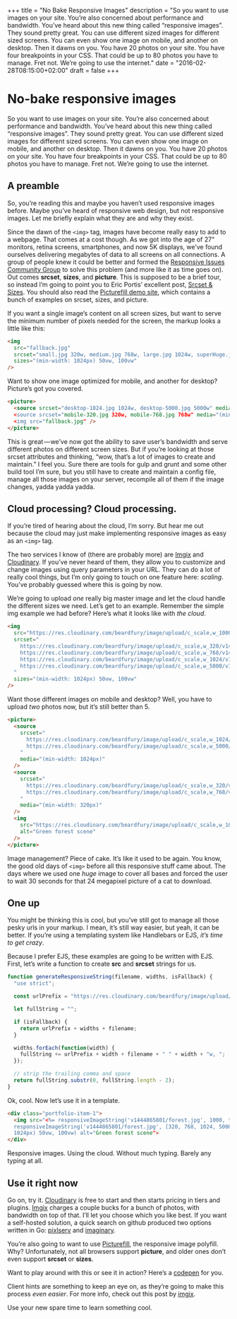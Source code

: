 +++
title = "No Bake Responsive Images"
description = "So you want to use images on your site. You’re also concerned about performance and bandwidth. You’ve heard about this new thing called “responsive images”. They sound pretty great. You can use different sized images for different sized screens. You can even show one image on mobile, and another on desktop. Then it dawns on you. You have 20 photos on your site. You have four breakpoints in your CSS. That could be up to 80 photos you have to manage. Fret not. We’re going to use the internet."
date = "2016-02-28T08:15:00+02:00"
draft = false
+++

# No-bake responsive images

So you want to use images on your site. You’re also concerned about performance and bandwidth. You’ve heard about this new thing called “responsive images”. They sound pretty great. You can use different sized images for different sized screens. You can even show one image on mobile, and another on desktop. Then it dawns on you. You have 20 photos on your site. You have four breakpoints in your CSS. That could be up to 80 photos you have to manage. Fret not. We’re going to use the internet.

## A preamble

So, you’re reading this and maybe you haven’t used responsive images before. Maybe you’ve heard of responsive web design, but not responsive images. Let me briefly explain what they are and why they exist.

Since the dawn of the `<img>` tag, images have become really easy to add to a webpage. That comes at a cost though. As we got into the age of 27" monitors, retina screens, smartphones, and now 5K displays, we’ve found ourselves delivering megabytes of data to all screens on all connections. A group of people knew it could be better and formed the [Responsive Issues Community Group](http://ricg.io) to solve this problem (and more like it as time goes on). Out comes **srcset**, **sizes**, and **picture**. This is supposed to be a brief tour, so instead I’m going to point you to Eric Portis’ excellent post, [Srcset & Sizes](http://ericportis.com/posts/2014/srcset-sizes/). You should also read the [Picturefill demo site](https://scottjehl.github.com/picturefill), which contains a bunch of examples on srcset, sizes, and picture.

If you want a single image’s content on all screen sizes, but want to serve the minimum number of pixels needed for the screen, the markup looks a little like this:

```html
<img
  src="fallback.jpg"
  srcset="small.jpg 320w, medium.jpg 768w, large.jpg 1024w, superHuge.jpg 5000w"
  sizes="(min-width: 1024px) 50vw, 100vw"
/>
```

Want to show one image optimized for mobile, and another for desktop? Picture’s got you covered.

```html
<picture>
  <source srcset="desktop-1024.jpg 1024w, desktop-5000.jpg 5000w" media="(min-width: 1024px)>
  <source srcset="mobile-320.jpg 320w, mobile-768.jpg 768w" media="(min-width: 320px)>
  <img src="fallback.jpg" />
</picture>
```

This is great — we’ve now got the ability to save user’s bandwidth and serve different photos on different screen sizes. But if you’re looking at those srcset attributes and thinking, “wow, that’s a lot of images to create and maintain.” I feel you. Sure there are tools for gulp and grunt and some other build tool I’m sure, but you still have to create and maintain a config file, manage all those images on your server, recompile all of them if the image changes, yadda yadda yadda.

## Cloud processing? Cloud processing.

If you’re tired of hearing about the cloud, I’m sorry. But hear me out because the cloud may just make implementing responsive images as easy as an `<img>` tag.

The two services I know of (there are probably more) are [Imgix](http://www.imgix.com/) and [Cloudinary](http://cloudinary.com/). If you’ve never heard of them, they allow you to customize and change images using query parameters in your URL. They can do a lot of really cool things, but I’m only going to touch on one feature here: _scaling_. You’ve probably guessed where this is going by now.

We’re going to upload _one_ really big master image and let the cloud handle the different sizes we need. Let’s get to an example. Remember the simple img example we had before? Here’s what it looks like with _the cloud_.

```html
<img
  src="https://res.cloudinary.com/beardfury/image/upload/c_scale,w_1000/v1444865801/forest.jpg"
  srcset="
    https://res.cloudinary.com/beardfury/image/upload/c_scale,w_320/v1444865801/forest.jpg   320w,
    https://res.cloudinary.com/beardfury/image/upload/c_scale,w_768/v1444865801/forest.jpg   768w,
    https://res.cloudinary.com/beardfury/image/upload/c_scale,w_1024/v1444865801/forest.jpg 1024w,
    https://res.cloudinary.com/beardfury/image/upload/c_scale,w_5000/v1444865801/forest.jpg 5000w
  "
  sizes="(min-width: 1024px) 50vw, 100vw"
/>
```

Want those different images on mobile and desktop? Well, you have to upload _two_ photos now, but it’s still better than 5.

```html
<picture>
  <source
    srcset="
      https://res.cloudinary.com/beardfury/image/upload/c_scale,w_1024/v1444865801/forest.jpg 1024w,
      https://res.cloudinary.com/beardfury/image/upload/c_scale,w_5000/v1444865801/forest.jpg 5000w
    "
    media="(min-width: 1024px)"
  />
  <source
    srcset="
      https://res.cloudinary.com/beardfury/image/upload/c_scale,w_320/v1444865801/forest.jpg 320w,
      https://res.cloudinary.com/beardfury/image/upload/c_scale,w_768/v1444865801/forest.jpg 768w
    "
    media="(min-width: 320px)"
  />
  <img
    src="https://res.cloudinary.com/beardfury/image/upload/c_scale,w_1000/v1444865801/forest.jpg"
    alt="Green forest scene"
  />
</picture>
```

Image management? Piece of cake. It’s like it used to be again. You know, the good old days of `<img>` before all this responsive stuff came about. The days where we used one _huge_ image to cover all bases and forced the user to wait 30 seconds for that 24 megapixel picture of a cat to download.

## One up

You might be thinking this is cool, but you’ve still got to manage all those pesky urls in your markup. I mean, it’s still way easier, but yeah, it can be better. If you’re using a templating system like Handlebars or EJS, _it’s time to get crazy_.

Because I prefer EJS, these examples are going to be written with EJS. First, let’s write a function to create **src** and **srcset** strings for us.

```jsx
function generateResponsiveString(filename, widths, isFallback) {
  "use strict";

  const urlPrefix = "https://res.cloudinary.com/beardfury/image/upload/c_scale,w_";

  let fullString = "";

  if (isFallback) {
    return urlPrefix + widths + filename;
  }

  widths.forEach(function(width) {
    fullString += urlPrefix + width + filename + " " + width + "w, ";
  });

  // strip the trailing comma and space
  return fullString.substr(0, fullString.length - 2);
}
```

Ok, cool. Now let’s use it in a template.

```html
<div class="portfolio-item-1">
  <img src="<%= responsiveImageString('v1444865801/forest.jpg', 1000, true) %>" srcset="<%=
  responsiveImageString('v1444865801/forest.jpg', [320, 768, 1024, 5000]) %>" sizes="(min-width:
  1024px) 50vw, 100vw) alt="Green forest scene">
</div>
```

Responsive images. Using the cloud. Without much typing. Barely any typing at all.

## Use it right now

Go on, try it. [Cloudinary](http://cloudinary.com/) is free to start and then starts pricing in tiers and plugins. [Imgix](https://www.imgix.com/) charges a couple bucks for a bunch of photos, with bandwidth on top of that. I’ll let you choose which you like best. If you want a self-hosted solution, a quick search on github produced two options written in Go: [pixlserv](https://github.com/ReshNesh/pixlserv) and [imaginary](https://github.com/h2non/imaginary).

You’re also going to want to use [Picturefill](https://github.com/scottjehl/picturefill), the responsive image polyfill. Why? Unfortunately, not all browsers support **picture**, and older ones don’t even support **srcset** or **sizes**.

Want to play around with this or see it in action? Here’s a [codepen](http://codepen.io/mike-engel/pen/avLVvW) for you.

Client hints are something to keep an eye on, as they’re going to make this process _even easier_. For more info, check out this post by [imgix](https://blog.imgix.com/2015/10/13/next-generation-responsive-images-with-client.html).

Use your new spare time to learn something cool.
